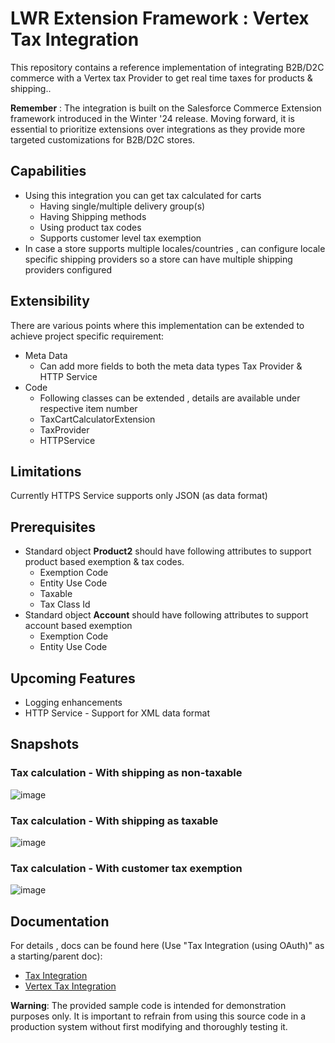 # LWR Extension Framework : Vertex Tax Integration

This repository contains a reference implementation of integrating B2B/D2C commerce with a Vertex tax Provider to get real time taxes for products & shipping..

**Remember** : The integration is built on the Salesforce Commerce Extension framework introduced in the Winter '24 release. 
Moving forward, it is essential to prioritize extensions over integrations as they provide more targeted customizations for B2B/D2C stores.

## Capabilities ##
- Using this integration you can get tax calculated for carts 
  - Having single/multiple delivery group(s)
  - Having Shipping methods 
  - Using product tax codes 
  - Supports customer level tax exemption
- In case a store supports multiple locales/countries , can configure locale specific shipping providers so a store can have multiple shipping providers configured

## Extensibility ##
There are various points where this implementation can be extended to achieve project specific requirement:
  - Meta Data
    - Can add more fields to both the meta data types Tax Provider & HTTP Service
  - Code 
     - Following classes can be extended , details are available under respective item number 
      - TaxCartCalculatorExtension 
      - TaxProvider
      - HTTPService

 ## Limitations  ##
  Currently HTTPS Service supports only JSON (as data format)

 ## Prerequisites  ##
  - Standard object **Product2** should have following attributes to support product based exemption & tax codes.
    - Exemption Code
    - Entity Use Code
    - Taxable
    - Tax Class Id
  - Standard object **Account** should have following attributes to support account based exemption 
    - Exemption Code
    - Entity Use Code
   
 ## Upcoming Features  ##
  - Logging enhancements 
  - HTTP Service - Support for XML data format

## Snapshots ##

### Tax calculation - With shipping as non-taxable  ### 
![image](https://github.com/rajapatnaik/vertex-salesforce-b2b-lightning/assets/37152379/39d04d4e-2c50-4c2c-b271-52ad6fe0974c)


### Tax calculation - With shipping as taxable  ### 
![image](https://github.com/rajapatnaik/vertex-salesforce-b2b-lightning/assets/37152379/797eeed8-8022-4c02-b92b-eb129dd9742a)

### Tax calculation - With customer tax exemption   ### 
![image](https://github.com/rajapatnaik/vertex-salesforce-b2b-lightning/assets/37152379/d920acea-1217-409f-8fec-51c16e08a246)

## Documentation ##
For details , docs can be found here (Use "Tax Integration (using OAuth)" as a starting/parent doc): 
  - [Tax Integration](https://github.com/rajapatnaik/vertex-salesforce-b2b-lightning/blob/main/SF-LWR%20Extension%20Framework%20_%20Tax%20Integration-020724-144018.pdf)
  - [Vertex Tax Integration](https://github.com/rajapatnaik/vertex-salesforce-b2b-lightning/blob/main/SF-LWR%20Extension%20Framework%20_%20Vertex%20Tax%20Integration-020724-160839.pdf)

**Warning**: The provided sample code is intended for demonstration purposes only. It is important to refrain from using this source code in a production system without first modifying and thoroughly testing it.

